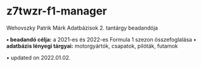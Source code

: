 # z7twzr-f1-manager
Wehovszky Patrik Márk Adatbázisok 2. tantárgy beadandója

**• beadandó célja:** a 2021-es és 2022-es Formula 1 szezon összefoglalása
**• adatbázis lényegi tárgyai:** motorgyártók, csapatok, pilóták, futamok

• updated on 2022.01.02.
